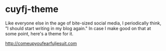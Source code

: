 # cuyfj-theme

Like everyone else in the age of bite-sized social media, I periodically think, "I should start writing in my blog again." In case I make good on that at some point, here's a theme for it.

http://comeupyoufearfuljesuit.com
